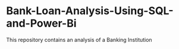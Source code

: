 # Bank-Loan-Analysis-Using-SQL-and-Power-Bi
This repository contains an analysis of a Banking Institution

